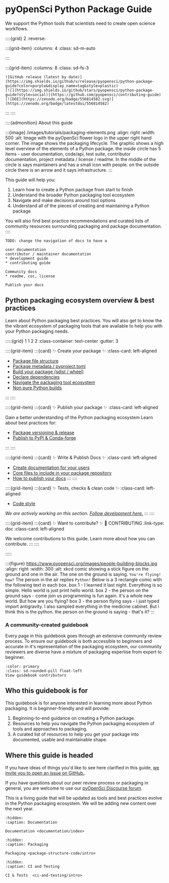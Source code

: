 # pyOpenSci Python Package Guide

We support the Python tools that scientists need to create open science workflows.

::::{grid} 2
:reverse:

:::{grid-item}
:columns: 4
:class: sd-m-auto

:::

:::{grid-item}
:columns: 8
:class: sd-fs-3

```{only} html
![GitHub release (latest by date)](https://img.shields.io/github/v/release/pyopensci/python-package-guide?color=purple&display_name=tag&style=plastic)
[![](https://img.shields.io/github/stars/pyopensci/python-package-guide?style=social)](https://github.com/pyopensci/contributing-guide)
[![DOI](https://zenodo.org/badge/556814582.svg)](https://zenodo.org/badge/latestdoi/556814582)
```

:::
::::

::::{admonition} About this guide

:::{image} /images/tutorials/packaging-elements.png
:align: right
:width: 500
:alt: Image with the pyOpenSci flower logo in the upper right hand corner. The image shows the packaging lifecycle. The graphic shows a high level overview of the elements of a Python package. the inside circle has 5 items - user documentation, code/api, test suite, contributor documentation, project metadata / license / readme. In the middle of the circle is says maintainers and has a small icon with people. on the outside circle there is an arrow and it says infrastructure.
:::

This guide will help you:

1. Learn how to create a Python package from start to finish
1. Understand the broader Python packaging tool ecosystem
1. Navigate and make decisions around tool options
1. Understand all of the pieces of creating and maintaining a Python package

You will also find best practice recommendations and curated lists of community resources surrounding packaging and package documentation.
::::


```{todo}
TODO: change the navigation of docs to have a

user documentation
contributor / maintainer documentation
* development guide
* contributing guide

Community docs
* readme, coc, license

Publish your docs
```

## Python packaging ecosystem overview & best practices

Learn about Python packaging best practices. You will also get to know the
the vibrant ecosystem of packaging tools that are available to help you with your Python packaging needs.

:::::{grid} 1 1 2 2
:class-container: text-center
:gutter: 3

::::{grid-item}
:::{card} ✨ Create your package ✨
:class-card: left-aligned

* [Package file structure](/package-structure-code/python-package-structure)
* [Package metadata / pyproject.toml](package-structure-code/pyproject-toml-python-package-metadata.md)
* [Build your package (sdist / wheel)](package-structure-code/python-package-distribution-files-sdist-wheel.md)
* [Declare dependencies](package-structure-code/declare-dependencies.md)
* [Navigate the packaging tool ecosystem](package-structure-code/python-package-build-tools.md)
* [Non pure Python builds](package-structure-code/complex-python-package-builds.md)

:::
::::

::::{grid-item}
:::{card} ✨ Publish your package ✨
:class-card: left-aligned

Gain a better understanding of the Python packaging ecosystem
Learn about best practices for:

* [Package versioning & release](/package-structure-code/python-package-versions.md)
* [Publish to PyPI & Conda-forge](/package-structure-code/publish-python-package-pypi-conda.md)

:::
::::


::::{grid-item}
:::{card} ✨ Write & Publish Docs ✨
:class-card: left-aligned

* [Create documentation for your users](/documentation/write-user-documentation/intro)
* [Core files to include in your package repository](/documentation/repository-files/intro)
* [How to publish your docs](/documentation/hosting-tools/intro)
:::
::::

::::{grid-item}
:::{card} ✨ Tests, checks & clean code ✨
:class-card: left-aligned

* [Code style](package-structure-code/code-style-linting-format.md)

*We are actively working on this section. [Follow development here.](https://github.com/pyOpenSci/python-package-guide)*
:::
::::

::::{grid-item}
:::{card} ✨ Want to contribute? ✨
:link: CONTRIBUTING
:link-type: doc
:class-card: left-aligned

We welcome contributions to this guide. Learn more about how you can
contribute.
:::
::::

:::::


:::{figure} https://www.pyopensci.org/images/people-building-blocks.jpg
:align: right
:width: 300
:alt: xkcd comic showing a stick figure on the ground and one in the air. The one on the ground is saying. `You're flying! how?`  The person in the air replies  `Python!` Below is a 3 rectangle comic with the following text in each box. box 1 - I learned it last night. Everything is so simple. Hello world is just print hello world. box 2 - the person on the ground says - come join us programming is fun again. it's a whole new world. But how are you flying? box 3 - the person flying says - i just typed import antigravity. I also sampled everything in the medicine cabinet. But i think this is the python. the person on the ground is saying - that's it?
:::

### A community-created guidebook

Every page in this guidebook goes through an extensive community review
process. To ensure our guidebook is both accessible to beginners and accurate in it's representation of the packaging ecosystem, our community reviewers are diverse have a mixture of packaging expertise from expert to beginner.

```{button-link} https://github.com/pyOpenSci/python-package-guide#contributors-
:color: primary
:class: sd-rounded-pill float-left
View guidebook contributors

```

## Who this guidebook is for

This guidebook is for anyone interested in learning more about Python packaging. It is beginner-friendly and will provide:

1. Beginning-to-end guidance on creating a Python package.
1. Resources to help you navigate the Python packaging ecosystem of tools and approaches to packaging.
1. A curated list of resources to help you get your package into documented, usable and maintainable shape.




## Where this guide is headed

If you have ideas of things you'd like
to see here clarified in this guide, [we invite you to open an issue on GitHub.](https://github.com/pyOpenSci/python-package-guide/issues).

If you have questions about our peer review process or packaging in general, you are welcome to use our [pyOpenSci Discourse forum](https://pyopensci.discourse.group/).

This is a living guide that will be updated as tools and best practices evolve in the Python packaging ecosystem. We will be adding new content over the next year.


```{toctree}
:hidden:
:caption: Documentation

Documentation <documentation/index>

```

```{toctree}
:hidden:
:caption: Packaging

Packaging <package-structure-code/intro>

```

```{toctree}
:hidden:
:caption: CI and Testing

CI & Tests  <ci-and-testing/intro>
```
